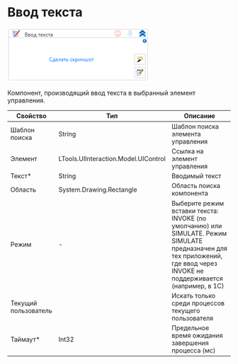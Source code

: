 # Ввод текста

![](<../../../.gitbook/assets/image (937).png>)

Компонент, производящий ввод текста в выбранный элемент управления.

| Свойство             | Тип                                  | Описание                                            |
| -------------------- | ------------------------------------ | --------------------------------------------------- |
| Шаблон поиска        | String                               | Шаблон поиска элемента управления                   |
| Элемент              | LTools.UIInteraction.Model.UIControl | Ссылка на элемент управления                        |
| Текст\*              | String                               | Вводимый текст                                      |
| Область              | System.Drawing.Rectangle             | Область поиска компонента                           |
| Режим                | -                                    | Выберите режим вставки текста: INVOKE (по умолчанию) или SIMULATE. Режим SIMULATE предназначен для тех приложений, где ввод через INVOKE не поддерживается (например, в 1С) |
| Текущий пользователь |                                      | Искать только среди процессов текущего пользователя |
| Таймаут\*            | Int32                                | Предельное время ожидания завершения процесса (мс)  |
